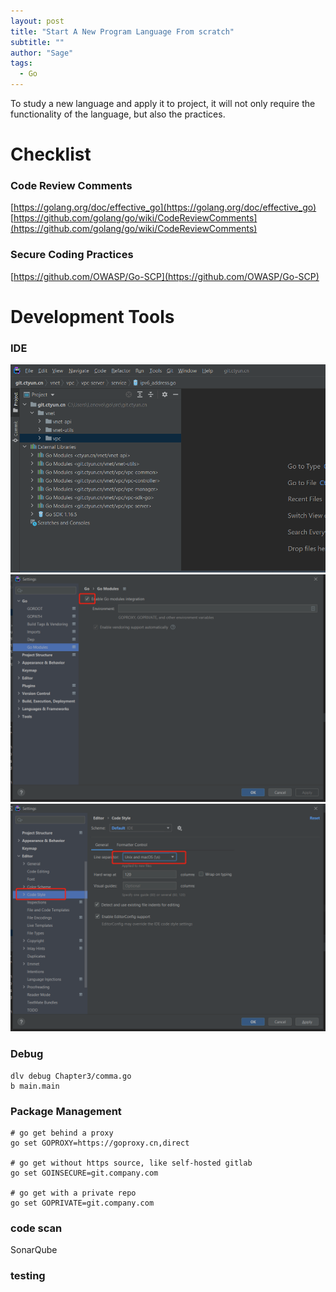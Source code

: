 ```yaml
---
layout: post
title: "Start A New Program Language From scratch"
subtitle: ""
author: "Sage"
tags:
  - Go
---
```


To study a new language and apply it to project, it will not only require the functionality of the language, but also the practices.

# Checklist

### Code Review Comments

[https://golang.org/doc/effective_go](https://golang.org/doc/effective_go)  
[https://github.com/golang/go/wiki/CodeReviewComments](https://github.com/golang/go/wiki/CodeReviewComments)

### Secure Coding Practices

[https://github.com/OWASP/Go-SCP](https://github.com/OWASP/Go-SCP)

# Development Tools

### IDE

![golang project structure](/img/in-post/post-golang/golang_module_structure.png)
![golang enable module](/img/in-post/post-golang/goland_enable_module.png)
![golang default new line](/img/in-post/post-golang/goland_newline_linux.png)

### Debug

```
dlv debug Chapter3/comma.go
b main.main
```

### Package Management

```
# go get behind a proxy
go set GOPROXY=https://goproxy.cn,direct

# go get without https source, like self-hosted gitlab
go set GOINSECURE=git.company.com

# go get with a private repo
go set GOPRIVATE=git.company.com
```

### code scan

SonarQube

### testing

